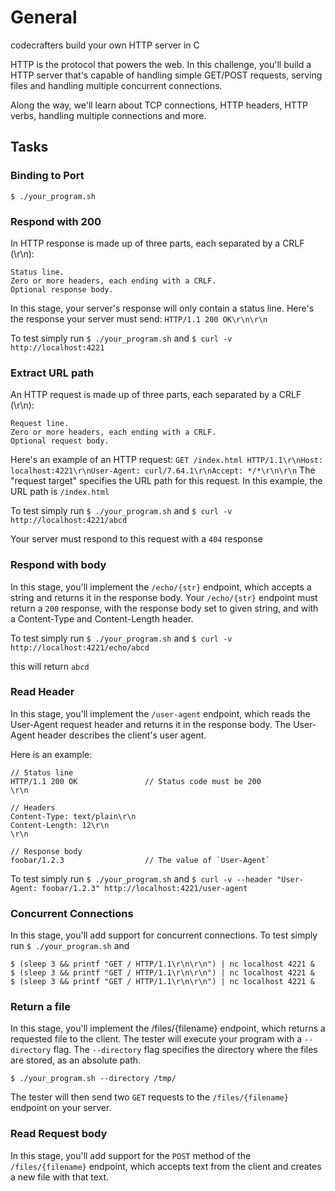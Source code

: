 # General

codecrafters build your own HTTP server in C


HTTP is the protocol that powers the web. In this challenge, you'll build a HTTP server that's capable of handling simple GET/POST requests, serving files and handling multiple concurrent connections.

Along the way, we'll learn about TCP connections, HTTP headers, HTTP verbs, handling multiple connections and more.


## Tasks 
### Binding to Port 
`$ ./your_program.sh`

### Respond with 200
In HTTP response is made up of three parts, each separated by a CRLF (\r\n):

    Status line.
    Zero or more headers, each ending with a CRLF.
    Optional response body.

In this stage, your server's response will only contain a status line. Here's the response your server must send:
`HTTP/1.1 200 OK\r\n\r\n`

To test simply run 
`$ ./your_program.sh`
and 
`$ curl -v http://localhost:4221`

### Extract URL path 
An HTTP request is made up of three parts, each separated by a CRLF (\r\n):

    Request line.
    Zero or more headers, each ending with a CRLF.
    Optional request body.

Here's an example of an HTTP request:
`GET /index.html HTTP/1.1\r\nHost: localhost:4221\r\nUser-Agent: curl/7.64.1\r\nAccept: */*\r\n\r\n`
The "request target" specifies the URL path for this request. In this example, the URL path is `/index.html`


To test simply run 
`$ ./your_program.sh`
and 
`$ curl -v http://localhost:4221/abcd`

Your server must respond to this request with a `404` response

### Respond with body
In this stage, you'll implement the `/echo/{str}` endpoint, which accepts a string and returns it in the response body.
Your `/echo/{str}` endpoint must return a `200` response, with the response body set to given string, and with a Content-Type and Content-Length header.

To test simply run 
`$ ./your_program.sh`
and 
`$ curl -v http://localhost:4221/echo/abcd`

this will return `abcd`
### Read Header
In this stage, you'll implement the `/user-agent` endpoint, which reads the User-Agent request header and returns it in the response body.
The User-Agent header describes the client's user agent.

Here is an example: 
```
// Status line
HTTP/1.1 200 OK               // Status code must be 200
\r\n

// Headers
Content-Type: text/plain\r\n
Content-Length: 12\r\n
\r\n

// Response body
foobar/1.2.3                  // The value of `User-Agent`
```

To test simply run 
`$ ./your_program.sh`
and 
`$ curl -v --header "User-Agent: foobar/1.2.3" http://localhost:4221/user-agent`


### Concurrent Connections 
In this stage, you'll add support for concurrent connections.
To test simply run `$ ./your_program.sh` and 
```
$ (sleep 3 && printf "GET / HTTP/1.1\r\n\r\n") | nc localhost 4221 &
$ (sleep 3 && printf "GET / HTTP/1.1\r\n\r\n") | nc localhost 4221 &
$ (sleep 3 && printf "GET / HTTP/1.1\r\n\r\n") | nc localhost 4221 &
```

### Return a file
In this stage, you'll implement the /files/{filename} endpoint, which returns a requested file to the client.
The tester will execute your program with a `--directory` flag. The `--directory` flag specifies the directory where the files are stored, as an absolute path.

`$ ./your_program.sh --directory /tmp/`

The tester will then send two `GET` requests to the `/files/{filename}` endpoint on your server.

### Read Request body
In this stage, you'll add support for the `POST` method of the `/files/{filename}` endpoint, which accepts text from the client and creates a new file with that text.
